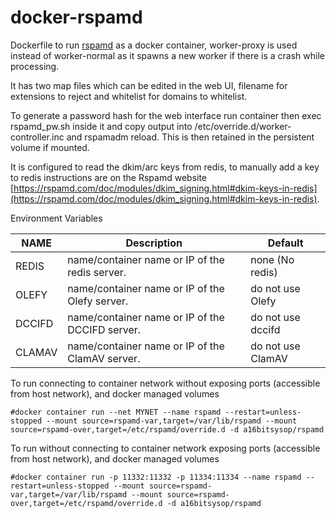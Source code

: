 # docker-rspamd
Dockerfile to run [rspamd](https://rspamd.com/) as a docker container, worker-proxy is used instead of worker-normal as it spawns a new worker if there is a crash while processing.

It has two map files which can be edited in the web UI, filename for extensions to reject and whitelist for domains to whitelist.

To generate a password hash for the web interface run container then exec rspamd_pw.sh inside it and copy output into /etc/override.d/worker-controller.inc and rspamadm reload.
This is then retained in the persistent volume if mounted.

It is configured to read the dkim/arc keys from redis, to manually add a key to redis instructions are on the Rspamd website [https://rspamd.com/doc/modules/dkim_signing.html#dkim-keys-in-redis](https://rspamd.com/doc/modules/dkim_signing.html#dkim-keys-in-redis).

Environment Variables

| NAME   | Description                                     | Default           |
| ------ | ----------------------------------------------- | ----------------- | 
| REDIS  | name/container name or IP of the redis server.  | none (No redis)   |
| OLEFY  | name/container name or IP of the Olefy server.  | do not use Olefy  |
| DCCIFD | name/container name or IP of the DCCIFD server. | do not use dccifd |
| CLAMAV | name/container name or IP of the ClamAV server. | do not use ClamAV |

To run connecting to container network without exposing ports (accessible from host network), and docker managed volumes
```
#docker container run --net MYNET --name rspamd --restart=unless-stopped --mount source=rspamd-var,target=/var/lib/rspamd --mount source=rspamd-over,target=/etc/rspamd/override.d -d a16bitsysop/rspamd
```

To run without connecting to container network exposing ports (accessible from host network), and docker managed volumes
```
#docker container run -p 11332:11332 -p 11334:11334 --name rspamd --restart=unless-stopped --mount source=rspamd-var,target=/var/lib/rspamd --mount source=rspamd-over,target=/etc/rspamd/override.d -d a16bitsysop/rspamd
```
